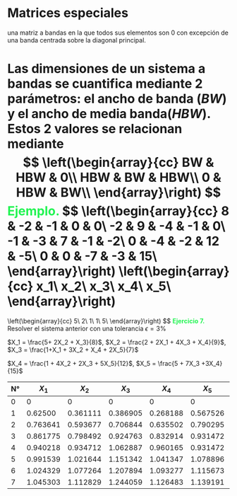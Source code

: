 # Matrices especiales

una matriz a bandas en la que todos sus elementos son 0 con excepción de una banda centrada sobre la diagonal principal.

Las dimensiones de un sistema a bandas se cuantifica mediante 2 parámetros: el ancho de banda (*BW*) y el ancho de media banda(*HBW*). Estos 2 valores se relacionan mediante 
$$
\left(\begin{array}{cc}
BW & HBW & 0\\
HBW & BW & HBW\\
0 & HBW & BW\\
\end{array}\right)
$$
<span style="color:#23f453; font-weight:bold;">Ejemplo.</span>
$$
\left(\begin{array}{cc}
8 & -2 & -1 & 0 & 0\\
-2 & 9 & -4 & -1 & 0\\
-1 & -3 & 7 & -1 & -2\\
0 & -4 & -2 & 12 & -5\\
0 & 0 & -7 & -3 & 15\\
\end{array}\right)
\left(\begin{array}{cc}
x_1\\ x_2\\ x_3\\ x_4\\ x_5\\
\end{array}\right)
= 
\left(\begin{array}{cc}
5\\ 2\\ 1\\ 1\\ 5\\
\end{array}\right)
$$
<span style="color:#23f453; font-weight:bold;">Ejercicio 7.</span> Resolver el sistema anterior con una tolerancia $\epsilon = 3\%$

$X_1 = \frac{5+ 2X_2 + X_3}{8}$, $X_2 = \frac{2 + 2X_1 + 4X_3 + X_4}{9}$, $X_3 = \frac{1+X_1 + 3X_2 + X_4 + 2X_5}{7}$

$X_4 = \frac{1 + 4X_2 + 2X_3 + 5X_5}{12}$, $X_5 = \frac{5 + 7X_3 +3X_4}{15}$

| N°   | $X_1$    | $X_2$    | $X_3$    | $X_4$    | $X_5$    | $\epsilon_a X_1$ |
| ---- | -------- | -------- | -------- | -------- | -------- | ---------------- |
| 0    | 0        | 0        | 0        | 0        | 0        | -                |
| 1    | 0.62500  | 0.361111 | 0.386905 | 0.268188 | 0.567526 | 100              |
| 2    | 0.763641 | 0.593677 | 0.706844 | 0.635502 | 0.790295 | 18.16            |
| 3    | 0.861775 | 0.798492 | 0.924763 | 0.832914 | 0.931472 | 11.39            |
| 4    | 0.940218 | 0.934712 | 1.062887 | 0.960165 | 0.931472 | 5.18             |
| 5    | 0.991539 | 1.021644 | 1.151342 | 1.041347 | 1.078896 | 3.20             |
| 6    | 1.024329 | 1.077264 | 1.207894 | 1.093277 | 1.115673 | 3.20             |
| 7    | 1.045303 | 1.112829 | 1.244059 | 1.126483 | 1.139191 | 2.01             |



